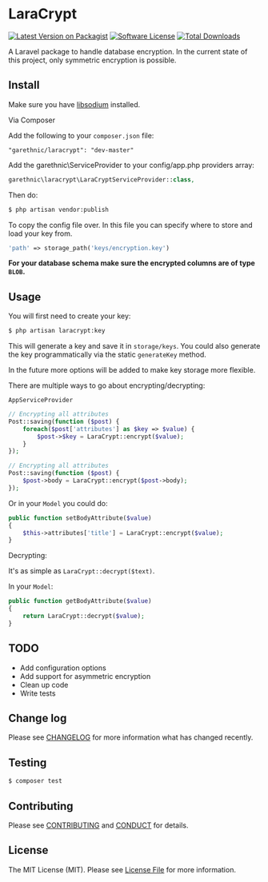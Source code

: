 # LaraCrypt

[![Latest Version on Packagist][ico-version]][link-packagist]
[![Software License][ico-license]](LICENSE.md)
[![Total Downloads][ico-downloads]][link-downloads]

A Laravel package to handle database encryption. In the current state of this project, only symmetric encryption is possible.

## Install

Make sure you have [libsodium](https://download.libsodium.org/doc/installation/index.html) installed.

Via Composer

Add the following to your `composer.json` file:

```
"garethnic/laracrypt": "dev-master"
```

Add the garethnic\ServiceProvider to your config/app.php providers array:

``` php
garethnic\laracrypt\LaraCryptServiceProvider::class,
```

Then do:

``` bash
$ php artisan vendor:publish
```

To copy the config file over. In this file you can specify where to store and load your key from.

``` php
'path' => storage_path('keys/encryption.key')
```

**For your database schema make sure the encrypted columns are of type `BLOB`.**

## Usage

You will first need to create your key:

``` bash
$ php artisan laracrypt:key
```

This will generate a key and save it in `storage/keys`. You could also generate the key programmatically via the static `generateKey` method.

In the future more options will be added to make key storage more flexible.

There are multiple ways to go about encrypting/decrypting:

`AppServiceProvider`

``` php
// Encrypting all attributes
Post::saving(function ($post) {
    foreach($post['attributes'] as $key => $value) {
        $post->$key = LaraCrypt::encrypt($value);
    }
});

// Encrypting all attributes
Post::saving(function ($post) {
    $post->body = LaraCrypt::encrypt($post->body);
});
```

Or in your `Model` you could do:
``` php
public function setBodyAttribute($value)
{
    $this->attributes['title'] = LaraCrypt::encrypt($value);
}
```

Decrypting:

It's as simple as `LaraCrypt::decrypt($text)`.

In your `Model`:

``` php
public function getBodyAttribute($value)
{
    return LaraCrypt::decrypt($value);
}
```

## TODO

* Add configuration options
* Add support for asymmetric encryption
* Clean up code
* Write tests

## Change log

Please see [CHANGELOG](CHANGELOG.md) for more information what has changed recently.

## Testing

``` bash
$ composer test
```

## Contributing

Please see [CONTRIBUTING](CONTRIBUTING.md) and [CONDUCT](CONDUCT.md) for details.

## License

The MIT License (MIT). Please see [License File](LICENSE.md) for more information.

[ico-version]: https://img.shields.io/packagist/v/garethnic/laracrypt.svg?style=flat-square
[ico-license]: https://img.shields.io/badge/license-MIT-brightgreen.svg?style=flat-square
[ico-downloads]: https://img.shields.io/packagist/dt/garethnic/laracrypt.svg?style=flat-square

[link-packagist]: https://packagist.org/packages/garethnic/laracrypt
[link-downloads]: https://packagist.org/packages/garethnic/laracrypt
[link-author]: https://github.com/garethnic
[link-contributors]: ../../contributors
